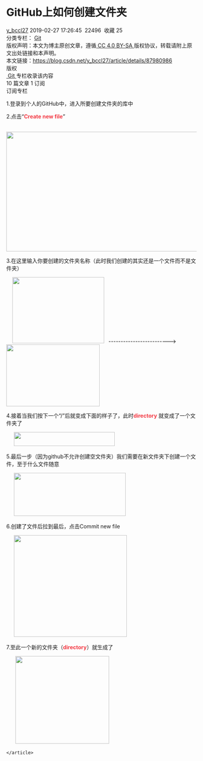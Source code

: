 <div class="blog-content-box">
        <div class="article-header-box">
        <div class="article-header">
            <div class="article-title-box">
                <h1 class="title-article" id="articleContentId">GitHub上如何创建文件夹</h1>
            </div>
            <div class="article-info-box">
                <div class="article-bar-top">
                    <img class="article-type-img" src="https://csdnimg.cn/release/blogv2/dist/pc/img/original.png" alt="">
                    <div class="bar-content">
                    <a class="follow-nickName " href="https://blog.csdn.net/y_bccl27" target="_blank" rel="noopener">y_bccl27</a>
                    <span class="time">2019-02-27 17:26:45</span>
                    <img class="article-read-img article-heard-img" src="https://csdnimg.cn/release/blogv2/dist/pc/img/articleReadEyes.png" alt="">
                    <span class="read-count">22496</span>
                    <a id="blog_detail_zk_collection" class="un-collection" data-report-click="{&quot;mod&quot;:&quot;popu_823&quot;,&quot;spm&quot;:&quot;1001.2101.3001.4232&quot;,&quot;ab&quot;:&quot;new&quot;}">
                        <img class="article-collect-img article-heard-img un-collect-status isdefault" style="display:inline-block" src="https://csdnimg.cn/release/blogv2/dist/pc/img/tobarCollect.png" alt="">
                        <img class="article-collect-img article-heard-img collect-status isactive" style="display:none" src="https://csdnimg.cn/release/blogv2/dist/pc/img/tobarCollectionActive.png" alt="">
                        <span class="name">收藏</span>
                        <span class="get-collection">
                            25
                        </span>
                    </a>
                    </div>
                </div>
                <div class="blog-tags-box">
                    <div class="tags-box artic-tag-box">
                            <span class="label">分类专栏：</span>
                                <a class="tag-link" href="https://blog.csdn.net/y_bccl27/category_8606293.html" target="_blank" rel="noopener">Git</a>
                    </div>
                </div>
                <div class="slide-content-box">
                    <div class="article-copyright">
                        <div class="creativecommons">
                            版权声明：本文为博主原创文章，遵循<a href="http://creativecommons.org/licenses/by-sa/4.0/" target="_blank" rel="noopener"> CC 4.0 BY-SA </a>版权协议，转载请附上原文出处链接和本声明。
                        </div>
                        <div class="article-source-link">
                            本文链接：<a href="https://blog.csdn.net/y_bccl27/article/details/87980986" target="_blank">https://blog.csdn.net/y_bccl27/article/details/87980986</a>
                        </div>
                    </div>
                </div>
                <div class="operating">
                    <a class="href-article-edit slide-toggle">版权</a>
                </div>
            </div>
        </div>
    </div>
        <div id="blogColumnPayAdvert">
            <div class="column-group">
                <div class="column-group-item column-group0 column-group-item-one">
                    <div class="item-l">
                        <a class="item-target" href="https://blog.csdn.net/y_bccl27/category_8606293.html" target="_blank" title="Git" data-report-click="{&quot;spm&quot;:&quot;1001.2101.3001.6332&quot;}">
                            <img class="item-target" src="https://img-blog.csdnimg.cn/e655b816651049f4b858fd146eb6140a.png?x-oss-process=image/resize,m_fixed,h_224,w_224" alt="">
                            <span class="title item-target">Git</span>
                        </a>
                        <span class="dec">专栏收录该内容</span>
                    </div>
                    <div class="item-m">
                        <span>10 篇文章</span>
                        <span>1 订阅</span>
                    </div>
                    <div class="item-r">
                            <a class="item-target article-column-bt articleColumnFreeBt" data-id="8606293">订阅专栏</a>
                    </div>
                </div>
            </div>
        </div>
    <article class="baidu_pl">
        <div id="article_content" class="article_content clearfix">
        <link rel="stylesheet" href="https://csdnimg.cn/release/blogv2/dist/mdeditor/css/editerView/ck_htmledit_views-1a85854398.css">
                <div id="content_views" class="htmledit_views">
                    <p>1.登录到个人的GitHub中，进入所要创建文件夹的库中</p> 
<p>2.点击“<strong><span style="color:#f33b45;">Create new file</span></strong>”</p> 
<p>&nbsp;&nbsp; <img alt="" class="has" height="317" src="https://img-blog.csdnimg.cn/20190227171145739.png?x-oss-process=image/watermark,type_ZmFuZ3poZW5naGVpdGk,shadow_10,text_aHR0cHM6Ly9ibG9nLmNzZG4ubmV0L3lfYmNjbDI3,size_16,color_FFFFFF,t_70" width="706"></p> 
<p>3.在这里输入你要创建的文件夹名称（此时我们创建的其实还是一个文件而不是文件夹）</p> 
<p>&nbsp;&nbsp;&nbsp; <img alt="" class="has" height="175" src="https://img-blog.csdnimg.cn/20190227171351325.png?x-oss-process=image/watermark,type_ZmFuZ3poZW5naGVpdGk,shadow_10,text_aHR0cHM6Ly9ibG9nLmNzZG4ubmV0L3lfYmNjbDI3,size_16,color_FFFFFF,t_70" width="243">&nbsp;&nbsp; -------------------------&gt;&nbsp;&nbsp;&nbsp;&nbsp;&nbsp; <img alt="" class="has" height="164" src="https://img-blog.csdnimg.cn/20190227171925601.png?x-oss-process=image/watermark,type_ZmFuZ3poZW5naGVpdGk,shadow_10,text_aHR0cHM6Ly9ibG9nLmNzZG4ubmV0L3lfYmNjbDI3,size_16,color_FFFFFF,t_70" width="247"></p> 
<p>4.接着当我们按下一个“/”后就变成下面的样子了，此时<strong><span style="color:#f33b45;">directory</span></strong> 就变成了一个文件夹了</p> 
<p>&nbsp;&nbsp;&nbsp;&nbsp; <img alt="" class="has" height="37" src="https://img-blog.csdnimg.cn/20190227172038955.png" width="267"></p> 
<p>5.最后一步（因为github不允许创建空文件夹）我们需要在新文件夹下创建一个文件，至于什么文件随意</p> 
<p>&nbsp;&nbsp;&nbsp;&nbsp; <img alt="" class="has" height="114" src="https://img-blog.csdnimg.cn/20190227172251135.png" width="296"></p> 
<p>6.创建了文件后拉到最后，点击Commit new file</p> 
<p>&nbsp;&nbsp;&nbsp;&nbsp; <img alt="" class="has" height="269" src="https://img-blog.csdnimg.cn/20190227172422640.png?x-oss-process=image/watermark,type_ZmFuZ3poZW5naGVpdGk,shadow_10,text_aHR0cHM6Ly9ibG9nLmNzZG4ubmV0L3lfYmNjbDI3,size_16,color_FFFFFF,t_70" width="299"></p> 
<p>7.至此一个新的文件夹（<strong><span style="color:#f33b45;">directory</span></strong>）就生成了</p> 
<p>&nbsp;&nbsp;&nbsp;&nbsp;&nbsp; <img alt="" class="has" height="232" src="https://img-blog.csdnimg.cn/20190227172543279.png?x-oss-process=image/watermark,type_ZmFuZ3poZW5naGVpdGk,shadow_10,text_aHR0cHM6Ly9ibG9nLmNzZG4ubmV0L3lfYmNjbDI3,size_16,color_FFFFFF,t_70" width="248"></p>
                </div><div><div></div></div>
        </div>
        
    </article>
</div>
